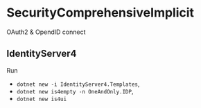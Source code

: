 # SecurityComprehensiveImplicit

OAuth2 & OpendID connect

## IdentityServer4

Run 
- `dotnet new -i IdentityServer4.Templates`, 
- `dotnet new is4empty -n OneAndOnly.IDP`, 
- `dotnet new is4ui`
